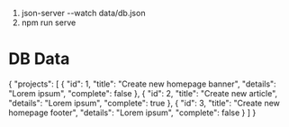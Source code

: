 1. json-server --watch data/db.json
2. npm run serve

# DB Data
{
  "projects": [
    {
      "id": 1,
      "title": "Create new homepage banner",
      "details": "Lorem ipsum",
      "complete": false
    },
    {
      "id": 2,
      "title": "Create new article",
      "details": "Lorem ipsum",
      "complete": true
    },
    {
      "id": 3,
      "title": "Create new homepage footer",
      "details": "Lorem ipsum",
      "complete": false
    }
  ]
}